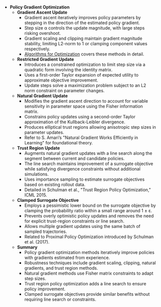 - **Policy Gradient Optimization**
  - **Gradient Ascent Update**
    - Gradient ascent iteratively improves policy parameters by stepping in the direction of the estimated policy gradient.  
    - Step size α controls the update magnitude, with large steps risking overshoot.  
    - Gradient scaling and clipping maintain gradient magnitude stability, limiting L2-norm to 1 or clamping component values respectively.  
    - [Algorithms for Optimization](https://mitpress.mit.edu/books/algorithms-optimization) covers these methods in detail.  
  - **Restricted Gradient Update**
    - Introduces a constrained optimization to limit step size via a quadratic form involving the identity matrix.  
    - Uses a first-order Taylor expansion of expected utility to approximate objective improvement.  
    - Update steps solve a maximization problem subject to an L2 norm constraint on parameter changes.  
  - **Natural Gradient Update**
    - Modifies the gradient ascent direction to account for variable sensitivity in parameter space using the Fisher information matrix.  
    - Constrains policy updates using a second-order Taylor approximation of the Kullback-Leibler divergence.  
    - Produces elliptical trust regions allowing anisotropic step sizes in parameter updates.  
    - Refer to S. Amari’s "Natural Gradient Works Efficiently in Learning" for foundational theory.  
  - **Trust Region Update**
    - Augments natural gradient updates with a line search along the segment between current and candidate policies.  
    - The line search maintains improvement of a surrogate objective while satisfying divergence constraints without additional simulations.  
    - Uses importance sampling to estimate surrogate objectives based on existing rollout data.  
    - Detailed in Schulman et al., "Trust Region Policy Optimization," ICML 2015.  
  - **Clamped Surrogate Objective**
    - Employs a pessimistic lower bound on the surrogate objective by clamping the probability ratio within a small range around 1 ± ε.  
    - Prevents overly optimistic policy updates and removes the need for explicit trust-region constraints or line search.  
    - Allows multiple gradient updates using the same batch of sampled trajectories.  
    - Related to Proximal Policy Optimization introduced by Schulman et al. (2017).  
  - **Summary**
    - Policy gradient optimization methods iteratively improve policies with gradients estimated from experience.  
    - Robustness techniques include gradient scaling, clipping, natural gradients, and trust region methods.  
    - Natural gradient methods use Fisher matrix constraints to adapt step sizes.  
    - Trust region policy optimization adds a line search to ensure policy improvement.  
    - Clamped surrogate objectives provide similar benefits without requiring line search or constraints.
